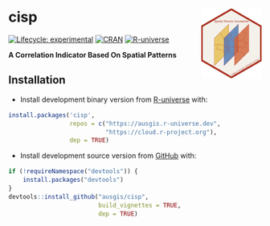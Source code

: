 
<!-- README.md is generated from README.Rmd. Please edit that file -->

# cisp <a href="https://ausgis.github.io/cisp/"><img src="man/figures/logo.png" align="right" height="139" alt="cisp website" /></a>

<!-- badges: start -->

[![Lifecycle:
experimental](https://img.shields.io/badge/lifecycle-experimental-cyan.svg)](https://lifecycle.r-lib.org/articles/stages.html#experimental)
[![CRAN](https://www.r-pkg.org/badges/version/cisp)](https://CRAN.R-project.org/package=cisp)
[![R-universe](https://ausgis.r-universe.dev/badges/cisp?color=cyan)](https://ausgis.r-universe.dev/cisp)
<!-- badges: end -->

**A Correlation Indicator Based On Spatial Patterns**

## Installation

- Install development binary version from
  [R-universe](https://ausgis.r-universe.dev/cisp) with:

``` r
install.packages('cisp',
                 repos = c("https://ausgis.r-universe.dev",
                           "https://cloud.r-project.org"),
                 dep = TRUE)
```

- Install development source version from
  [GitHub](https://github.com/ausgis/cisp) with:

``` r
if (!requireNamespace("devtools")) {
    install.packages("devtools")
}
devtools::install_github("ausgis/cisp",
                         build_vignettes = TRUE,
                         dep = TRUE)
```
